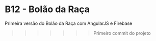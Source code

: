 
# B12 - Bolão da Raça
Primeira versão do Bolão da Raça com AngularJS e Firebase
>>>>>>> Primeiro commit do projeto
